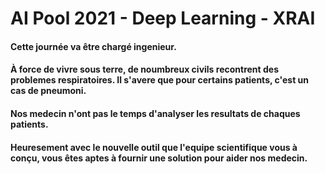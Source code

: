 # AI Pool 2021 - Deep Learning - XRAI

#### Cette journée va être chargé ingenieur.<br>
#### À force de vivre sous terre, de noumbreux civils recontrent des problemes respiratoires. Il s'avere que pour certains patients, c'est un cas de pneumoni.
#### Nos medecin n'ont pas le temps d'analyser les resultats de chaques patients.<br>

#### Heuresement avec le nouvelle outil que l'equipe scientifique vous à conçu, vous êtes aptes à fournir une solution pour aider nos medecin.